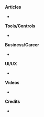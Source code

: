 
**Articles**

* 

**Tools/Controls**

*

**Business/Career**

*

**UI/UX**

*

**Videos**

*

**Credits**

* 
